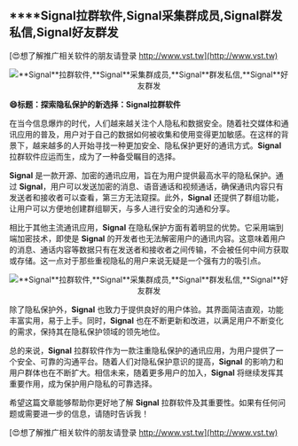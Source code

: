 ## ****Signal**拉群软件,**Signal**采集群成员,**Signal**群发私信,**Signal**好友群发**

[😍想了解推广相关软件的朋友请登录 http://www.vst.tw](http://www.vst.tw)

 <center><img src="https://vst.tw/MP4/tuiguang/png/7.png" alt="**Signal**拉群软件,**Signal**采集群成员,**Signal**群发私信,**Signal**好友群发"></center>

**😄标题：探索隐私保护的新选择：**Signal**拉群软件**

在当今信息爆炸的时代，人们越来越关注个人隐私和数据安全。随着社交媒体和通讯应用的普及，用户对于自己的数据如何被收集和使用变得更加敏感。在这样的背景下，越来越多的人开始寻找一种更加安全、隐私保护更好的通讯方式。**Signal** 拉群软件应运而生，成为了一种备受瞩目的选择。

**Signal** 是一款开源、加密的通讯应用，旨在为用户提供最高水平的隐私保护。通过 **Signal**，用户可以发送加密的消息、语音通话和视频通话，确保通讯内容只有发送者和接收者可以查看，第三方无法窥探。此外，**Signal** 还提供了群组功能，让用户可以方便地创建群组聊天，与多人进行安全的沟通和分享。

相比于其他主流通讯应用，**Signal** 在隐私保护方面有着明显的优势。它采用端到端加密技术，即使是 **Signal** 的开发者也无法解密用户的通讯内容。这意味着用户的消息、通话内容等数据只有在发送者和接收者之间传输，不会被任何中间方获取或存储。这一点对于那些重视隐私的用户来说无疑是一个强有力的吸引点。

 <center><img src="https://vst.tw/MP4/tuiguang/png/7.png" alt="**Signal**拉群软件,**Signal**采集群成员,**Signal**群发私信,**Signal**好友群发"></center>

除了隐私保护外，**Signal** 也致力于提供良好的用户体验。其界面简洁直观，功能丰富实用，易于上手。同时，**Signal** 也在不断更新和改进，以满足用户不断变化的需求，保持其在隐私保护领域的领先地位。

总的来说，**Signal** 拉群软件作为一款注重隐私保护的通讯应用，为用户提供了一个安全、可靠的沟通平台。随着人们对隐私保护意识的提高，**Signal** 的影响力和用户群体也在不断扩大。相信未来，随着更多用户的加入，**Signal** 将继续发挥其重要作用，成为保护用户隐私的可靠选择。

希望这篇文章能够帮助你更好地了解 **Signal** 拉群软件及其重要性。如果有任何问题或需要进一步的信息，请随时告诉我！

[😍想了解推广相关软件的朋友请登录 http://www.vst.tw](http://www.vst.tw)



